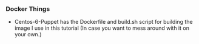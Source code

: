 ### Docker Things ###

* Centos-6-Puppet has the Dockerfile and build.sh script for building the image I use in this tutorial (In case you want to mess around with it on your own.)

